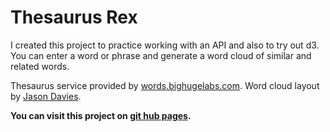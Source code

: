 Thesaurus Rex
==============

I created this project to practice working with an API and also to try out d3. You can enter a word or phrase and generate a word cloud of similar and related words.

Thesaurus service provided by [words.bighugelabs.com](http://words.bighugelabs.com). Word cloud layout by [Jason Davies](http://www.jasondavies.com/word-cloud/).

**You can visit this project on [git hub pages](http://erabug.github.io/simpsons-quotes).**